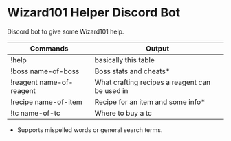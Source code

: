 # Wizard101 Helper Discord Bot
Discord bot to give some Wizard101 help.

Commands | Output
------------ | -------------
!help | basically this table
!boss name-of-boss | Boss stats and cheats*
!reagent name-of-reagent | What crafting recipes a reagent can be used in
!recipe name-of-item | Recipe for an item and some info*
!tc name-of-tc | Where to buy a tc

* Supports mispelled words or general search terms.
